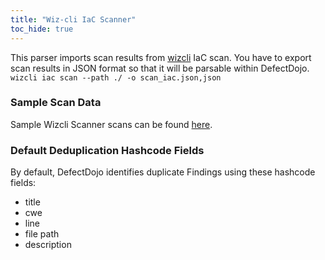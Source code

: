 ```yaml
---
title: "Wiz-cli IaC Scanner"
toc_hide: true
---
```

This parser imports scan results from [wizcli](https://www.wiz.io/) IaC scan. You have to export scan results in JSON format so that it will be parsable within DefectDojo.
`wizcli iac scan --path ./ -o scan_iac.json,json`

### Sample Scan Data
Sample Wizcli Scanner scans can be found [here](https://github.com/DefectDojo/django-DefectDojo/tree/master/unittests/scans/wizcli_iac).

### Default Deduplication Hashcode Fields
By default, DefectDojo identifies duplicate Findings using these hashcode fields:

- title
- cwe
- line
- file path
- description
